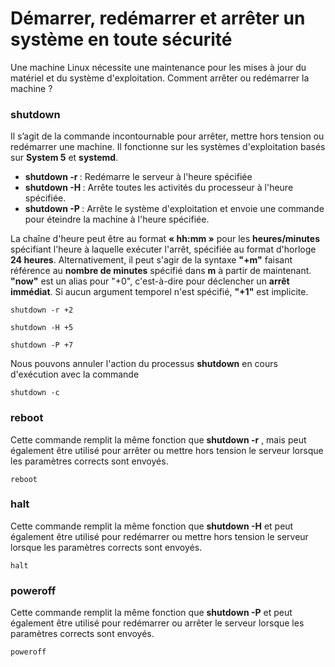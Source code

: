 # Démarrer, redémarrer et arrêter un système en toute sécurité

Une machine Linux nécessite une maintenance pour les mises à jour du matériel et du système d'exploitation. Comment arrêter ou redémarrer la machine ?

### shutdown

Il s’agit de la commande incontournable pour arrêter, mettre hors tension ou redémarrer une machine. Il fonctionne sur les systèmes d'exploitation basés sur **System 5** et **systemd**.

- **shutdown -r <TIME>** : Redémarre le serveur à l'heure spécifiée
- **shutdown -H <TIME>** : Arrête toutes les activités du processeur à l'heure spécifiée.
- **shutdown -P <TIME>** : Arrête le système d'exploitation et envoie une commande pour éteindre la machine à l'heure spécifiée.

La chaîne d'heure peut être au format **« hh:mm »** pour les **heures/minutes** spécifiant l'heure à laquelle exécuter l'arrêt, spécifiée au format d'horloge **24 heures**. Alternativement, il peut s'agir de la syntaxe **"+m"** faisant référence au **nombre de minutes** spécifié dans **m** à partir de maintenant. **"now"** est un alias pour "+0", c'est-à-dire pour déclencher un **arrêt immédiat**. Si aucun argument temporel n'est spécifié, **"+1"** est implicite.

```
shutdown -r +2
```

```
shutdown -H +5
```

```
shutdown -P +7
```

Nous pouvons annuler l'action du processus **shutdown** en cours d'exécution avec la commande 

```
shutdown -c
```

### reboot

Cette commande remplit la même fonction que **shutdown -r** , mais peut également être utilisé pour arrêter ou mettre hors tension le serveur lorsque les paramètres corrects sont envoyés.

```
reboot
```

### halt

Cette commande remplit la même fonction que **shutdown -H** et peut également être utilisé pour redémarrer ou mettre hors tension le serveur lorsque les paramètres corrects sont envoyés.

```
halt
```

### poweroff

Cette commande remplit la même fonction que **shutdown -P** et peut également être utilisé pour redémarrer ou arrêter le serveur lorsque les paramètres corrects sont envoyés.

```
poweroff
```